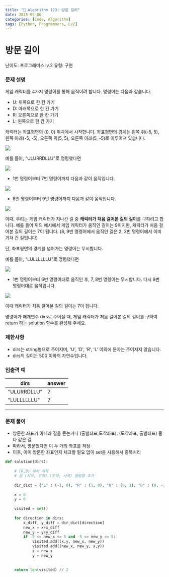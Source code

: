 ```yaml
---
title: "🧠 Algorithm 123: 방문 길이"
date: 2025-03-06
categories: [Code, Algorithm]
tags: [Python, Programmers, Lv2]
---
```


# 방문 길이

난이도: 프로그래머스 lv.2
유형: 구현

### **문제 설명**

게임 캐릭터를 4가지 명령어를 통해 움직이려 합니다. 명령어는 다음과 같습니다.

- U: 위쪽으로 한 칸 가기
- D: 아래쪽으로 한 칸 가기
- R: 오른쪽으로 한 칸 가기
- L: 왼쪽으로 한 칸 가기

캐릭터는 좌표평면의 (0, 0) 위치에서 시작합니다. 좌표평면의 경계는 왼쪽 위(-5, 5), 왼쪽 아래(-5, -5), 오른쪽 위(5, 5), 오른쪽 아래(5, -5)로 이루어져 있습니다.

![](https://grepp-programmers.s3.ap-northeast-2.amazonaws.com/files/production/ace0e7bc-9092-4b95-9bfb-3a55a2aa780e/%E1%84%87%E1%85%A1%E1%86%BC%E1%84%86%E1%85%AE%E1%86%AB%E1%84%80%E1%85%B5%E1%86%AF%E1%84%8B%E1%85%B51_qpp9l3.png)

예를 들어, "ULURRDLLU"로 명령했다면

![](https://grepp-programmers.s3.ap-northeast-2.amazonaws.com/files/production/668c7458-e184-472d-9d32-f5d2acca759a/%E1%84%87%E1%85%A1%E1%86%BC%E1%84%86%E1%85%AE%E1%86%AB%E1%84%80%E1%85%B5%E1%86%AF%E1%84%8B%E1%85%B52_lezmdo.png)

- 1번 명령어부터 7번 명령어까지 다음과 같이 움직입니다.

![](https://grepp-programmers.s3.ap-northeast-2.amazonaws.com/files/production/08558e36-d667-4160-bfec-b754c78a7d85/%E1%84%87%E1%85%A1%E1%86%BC%E1%84%86%E1%85%AE%E1%86%AB%E1%84%80%E1%85%B5%E1%86%AF%E1%84%8B%E1%85%B53_sootjd.png)

- 8번 명령어부터 9번 명령어까지 다음과 같이 움직입니다.

![](https://grepp-programmers.s3.ap-northeast-2.amazonaws.com/files/production/a52af28e-5835-438b-9f40-5467ebf9bf03/%E1%84%87%E1%85%A1%E1%86%BC%E1%84%86%E1%85%AE%E1%86%AB%E1%84%80%E1%85%B5%E1%86%AF%E1%84%8B%E1%85%B54_hlpiej.png)

이때, 우리는 게임 캐릭터가 지나간 길 중 **캐릭터가 처음 걸어본 길의 길이**를 구하려고 합니다. 예를 들어 위의 예시에서 게임 캐릭터가 움직인 길이는 9이지만, 캐릭터가 처음 걸어본 길의 길이는 7이 됩니다. (8, 9번 명령어에서 움직인 길은 2, 3번 명령어에서 이미 거쳐 간 길입니다)

단, 좌표평면의 경계를 넘어가는 명령어는 무시합니다.

예를 들어, "LULLLLLLU"로 명령했다면

![](https://grepp-programmers.s3.ap-northeast-2.amazonaws.com/files/production/f631f005-f8de-4392-a76c-a9ef64b6de08/%E1%84%87%E1%85%A1%E1%86%BC%E1%84%86%E1%85%AE%E1%86%AB%E1%84%80%E1%85%B5%E1%86%AF%E1%84%8B%E1%85%B55_nitjwj.png)

- 1번 명령어부터 6번 명령어대로 움직인 후, 7, 8번 명령어는 무시합니다. 다시 9번 명령어대로 움직입니다.

![](https://grepp-programmers.s3.ap-northeast-2.amazonaws.com/files/production/35e62f0a-43c6-4142-bec6-6d28fbc57216/%E1%84%87%E1%85%A1%E1%86%BC%E1%84%86%E1%85%AE%E1%86%AB%E1%84%80%E1%85%B5%E1%86%AF%E1%84%8B%E1%85%B56_nzhumd.png)

이때 캐릭터가 처음 걸어본 길의 길이는 7이 됩니다.

명령어가 매개변수 dirs로 주어질 때, 게임 캐릭터가 처음 걸어본 길의 길이를 구하여 return 하는 solution 함수를 완성해 주세요.

### 제한사항

- dirs는 string형으로 주어지며, 'U', 'D', 'R', 'L' 이외에 문자는 주어지지 않습니다.
- dirs의 길이는 500 이하의 자연수입니다.

### 입출력 예

| dirs | answer |
| --- | --- |
| "ULURRDLLU" | 7 |
| "LULLLLLLU" | 7 |

---

### 문제 풀이

- 방문한 좌표가 아니라 길을 묻는거니 (출발좌표,도착좌표), (도착좌표, 출발좌표) 둘 다 같은 길
- 따라서, 방문했다면 이 두 개의 좌표를 저장
- 이후, 이미 방문한 좌표인지 체크할 필요 없이 set을 사용해서 중복처리

```python
def solution(dirs):
    
    # (0,0) 에서 시작
    # 길 (시작, 도착) (도착, 시작) 양방향 추가
    
    dir_dict = {"L" : (-1, 0), "R" : (1, 0), "U" : (0, 1), "D" : (0, -1)}
    
    x = 0
    y = 0
    
    visited = set()
    
    for direction in dirs:
        x_diff, y_diff = dir_dict[direction]
        new_x = x+x_diff
        new_y = y+y_diff
        if -5 <= new_x <= 5 and -5 <= new_y <= 5:
            visited.add((x,y, new_x, new_y))
            visited.add((new_x, new_y, x,y))
            x = new_x
            y = new_y
        
        
    return len(visited) // 2
```